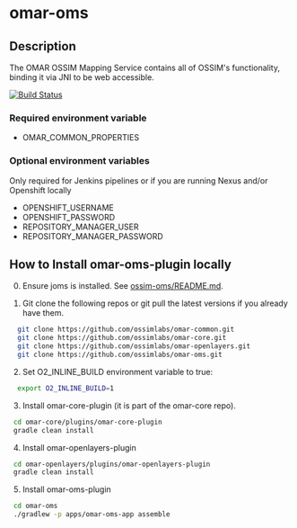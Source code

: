 # omar-oms

## Description

The OMAR OSSIM Mapping Service contains all of OSSIM's functionality, binding it via JNI to be web accessible.

[![Build Status](https://jenkins.ossim.io/buildStatus/icon?job=omar-oms-dev)]()

### Required environment variable
- OMAR_COMMON_PROPERTIES

### Optional environment variables
Only required for Jenkins pipelines or if you are running Nexus and/or Openshift locally

- OPENSHIFT_USERNAME
- OPENSHIFT_PASSWORD
- REPOSITORY_MANAGER_USER
- REPOSITORY_MANAGER_PASSWORD

## How to Install omar-oms-plugin locally

0. Ensure joms is installed. See [ossim-oms/README.md](http://github.com/ossimlabs/ossim-oms/blob/master/README.md).

1. Git clone the following repos or git pull the latest versions if you already have them.

``` sh
  git clone https://github.com/ossimlabs/omar-common.git
  git clone https://github.com/ossimlabs/omar-core.git
  git clone https://github.com/ossimlabs/omar-openlayers.git
  git clone https://github.com/ossimlabs/omar-oms.git
```

2. Set O2_INLINE_BUILD environment variable to true:

``` sh
  export O2_INLINE_BUILD=1
```

3. Install omar-core-plugin (it is part of the omar-core repo).

``` sh
 cd omar-core/plugins/omar-core-plugin
 gradle clean install
```

4. Install omar-openlayers-plugin

``` sh
 cd omar-openlayers/plugins/omar-openlayers-plugin
 gradle clean install
```

5. Install omar-oms-plugin

``` sh
 cd omar-oms
 ./gradlew -p apps/omar-oms-app assemble
```

